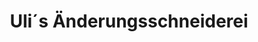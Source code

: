 ---
title: "Uli´s Änderungsschneiderei"
url: /tittling/uli-s-aenderungsschneiderei/
shop: Schneiderei
---